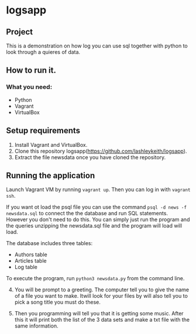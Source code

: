 # logsapp

## Project
This is a demonstration on how log you can use sql together with python to look through a quieres of data.

## How to run it.

### What you need:
- Python
- Vagrant
- VirtualBox

## Setup requirements

1. Install Vagrant and VirtualBox.
2.  Clone this repository logsapp(https://github.com/lashleykeith/logsapp).
3. Extract the file newsdata once you have cloned the repository.

## Running the application
Launch Vagrant VM by running `vagrant up`.  Then you can log in with `vagrant ssh`.

If you want ot load the psql file you can use the command `psql -d news -f newsdata.sql`
to connect the the database and run SQL statements.  However you don't need to do this.
You can simply just run the program and the queries unzipping the newsdata.sql file 
and the program will load will load.

The database includes three tables:
- Authors table
- Articles table
- Log table

To execute the program, run `python3 newsdata.py` from the command line.


4.  You will be prompt to a greeting. The computer tell you to give  the name of a file you want to make.  Itwill look for your files by will also tell you to pick a song title you must do these.

5.  Then you programming will tell you that it is getting some music. After this it will print both the list of the  3 data sets
and make a txt file with the same information.
